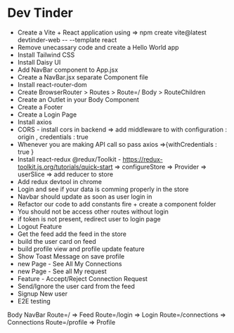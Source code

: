 # Dev Tinder

- Create a Vite + React application using => npm create vite@latest devtinder-web -- --template react
- Remove unecassary code and create a Hello World app
- Install Tailwind CSS
- Install Daisy UI
- Add NavBar component to App.jsx
- Create a NavBar.jsx separate Component file
- Install react-router-dom
- Create BrowserRouter > Routes > Route=/ Body > RouteChildren
- Create an Outlet in your Body Component
- Create a Footer
- Create a Login Page
- Install axios
- CORS - install cors in backend => add middleware to with configuration : origin , credentials : true
- Whenever you are making API call so pass axios =>{withCredentials : true }
- Install react-redux @redux/Toolkit - https://redux-toolkit.js.org/tutorials/quick-start 
=> configureStore => Provider => userSlice => add reducer to store
- Add redux devtool in chrome
- Login and see if your data is comming properly in the store
- Navbar should update as soon as user login in
- Refactor our code to add constants fire + create a component folder
- You should not be access other routes without login
- if token is not present, redirect user to login page
- Logout Feature
- Get the feed add the feed in the store
- build the user card on feed
- build profile view and profile update feature
- Show Toast Message on save profile 
- new Page - See All My Connections
- new Page - See all My request
- Feature - Accept/Reject Connection Request
- Send/Ignore the user card from the feed
- Signup New user
- E2E testing


Body 
    NavBar
    Route=/  => Feed
    Route=/login  => Login
    Route=/connections  => Connections
    Route=/profile  => Profile